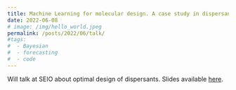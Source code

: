 ```yaml
---
title: Machine Learning for molecular design. A case study in dispersants desing.
date: 2022-06-08
# image: /img/hello_world.jpeg
permalink: /posts/2022/06/talk/
#tags:
#  - Bayesian
#  - forecasting
#  - code
---
```


Will talk at SEIO about optimal design of dispersants. Slides available [here](/files/SEIO.pdf).